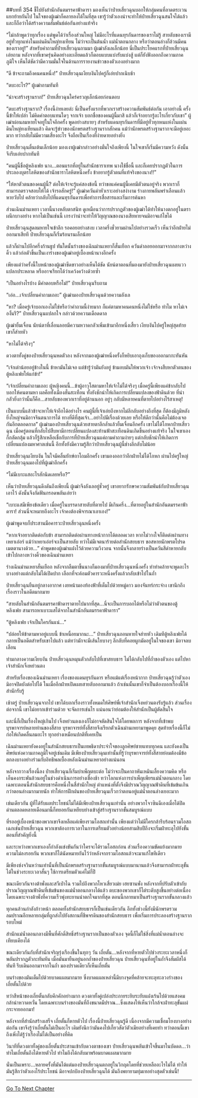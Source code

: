 ##บทที่ 354 ชี้ไปยังสำนักอันตมรรคาฟ้าดารา
มองเห็นว่าป๋ายเสี่ยวฉุนบอกให้กลุ่มคนที่ลาดตระเวนแยกย้ายกันไป ในใจของผู้เฒ่าก็คลายลงได้ในที่สุด เขารู้ว่าตัวเองน่าจะทำให้ป๋ายเสี่ยวฉุนสนใจได้แล้ว และก็ถือว่าได้สร้างความสัมพันธ์ต่อกันอย่างแท้จริง

“ไม่กล้าพูดว่าทุกเรื่อง แต่พูดได้ว่าเรื่องส่วนใหญ่ ไม่มีอะไรที่แดนทุรกันดารของเราไม่รู้ สายลับของเรามีอยู่ทั่วทุกแห่งในแผ่นดินใหญ่ทงเทียน ไม่ว่าจะเป็นต้นน้ำ แม่น้ำตอนกลาง หรือว่าตอนล่างก็ล้วนมีคนของเราอยู่!” สำหรับคำถามที่ป๋ายเสี่ยวฉุนถามมา ผู้เฒ่าลังเลเล็กน้อย นี่เป็นประโยคแรกที่ป๋ายเสี่ยวฉุนเอ่ยถาม หลังจากที่เขาครุ่นคิดอย่างละเอียดแล้วก็ตอบแบบแบ่งรับแบ่งสู้ แต่ก็ยังฟังออกถึงความภาคภูมิใจ เห็นได้ชัดว่ามีความมั่นใจในด้านการรายงานข่าวของตัวเองอย่างมาก

“ดี ข้าจะถามถึงคนคนหนึ่ง!” ป๋ายเสี่ยวฉุนเงียบงันไปครู่ก็เอ่ยปากเนิบช้า

“ตบะอะไร?” ผู้เฒ่าถามทันที

“น่าจะสร้างฐานราก!” ป๋ายเสี่ยวฉุนใคร่ครวญเล็กน้อยก่อนตอบ

“ตบะสร้างฐานราก? เรื่องนี้ง่ายเลยล่ะ นี่เป็นครั้งแรกที่พวกเราสร้างความสัมพันธ์ต่อกัน เอาอย่างนี้ ครั้งนี้ข้าให้เปล่า ไม่คิดค่าตอบแทนใดๆ จากเจ้า บอกชื่อของคนผู้นี้มาสิ แล้วก็เจ้าอยากรู้อะไรเกี่ยวกับเขา” ผู้เฒ่าผ่อนลมหายใจอยู่ในใจอีกครั้ง พูดอย่างสบายๆ สำหรับแดนทุรกันดารที่มีอยู่ทั่วทุกหนแห่งในแผ่นดินใหญ่ทงเทียนแล้ว คิดจะรู้ข่าวของนักพรตสร้างฐานรากสักคน แม้ว่านักพรตสร้างฐานรากจะมีอยู่เยอะมาก ทว่ากลับไม่มีความเสี่ยงอะไร จึงถือเป็นเรื่องที่ง่ายดายอย่างยิ่ง

ป๋ายเสี่ยวฉุนตื่นเต้นเล็กน้อย มองเงาผู้เฒ่ากล่าวอย่างมั่นใจถึงเพียงนี้ ในใจเขาก็เริ่มมีความหวัง ดังนั้นจึงรีบเอ่ยปากทันที

“คนผู้นี้ชื่อตู้หลิงเฟย นาง...ตอนแรกที่อยู่ในสำนักธาราเทพ นางใช้ชื่อนี้ และก็เคยปรากฏตัวในการประลองบุตรโลหิตของสำนักธาราโลหิตหนึ่งครั้ง ข้าอยากรู้ตัวตนที่แท้จริงของนาง!!”

“ให้หาตัวตนของคนผู้นี้? ต่อให้เจ้าจะรู้แค่สองข้อนี้ ทว่าขอแค่คนผู้นี้เคยมีตัวตนอยู่จริง พวกเราก็สามารถตรวจสอบให้ได้ เจ้ารอสักครู่!” ผู้เฒ่าควันดำหัวเราะอย่างสง่างาม ร่างกายพลันพร่าเลือนแล้วหายวับไป คล้ายว่ากลับไปที่แดนทุรกันดารเพื่อทำการสื่อสารและเริ่มการค้นหา

ส่วนเฉินม่านเหยา เวลานี้นางหลับตาสนิท ดูเหมือนว่าการปรากฏตัวของผู้เฒ่าได้ทำให้นางตกอยู่ในตราผนึกบางอย่าง หากไม่เป็นเช่นนี้ เกรงว่าน่าจะทำให้วิญญาณของนางเสียหายจนมิอาจแก้ไขได้

ป๋ายเสี่ยวฉุนสูดลมหายใจเข้าลึก รอคอยอย่างสงบ เวลาครึ่งชั่วยามผ่านไปอย่างรวดเร็ว เห็นว่าอีกฝ่ายไม่ออกมาเสียที ป๋ายเสี่ยวฉุนก็เริ่มร้อนรนเล็กน้อย

แล้วก็ผ่านไปอีกครึ่งก้านธูป ทันใดนั้นร่างของเฉินม่านเหยาก็สั่นเยือก ควันดำลอยออกมาจากกลางหว่างคิ้ว แล้วก่อตัวขึ้นเป็นเงาร่างของผู้เฒ่าอยู่เบื้องหน้านางอีกครั้ง

เพียงแต่ว่าครั้งนี้ใบหน้าของผู้เฒ่าซีดขาวอย่างเห็นได้ชัด นัยน์ตาตอนที่มองมายังป๋ายเสี่ยวฉุนเผยแววแปลกประหลาด หรืออาจเรียกได้ว่าเคว้งคว้างด้วยซ้ำ

“เป็นอย่างไรบ้าง มีคำตอบหรือไม่!” ป๋ายเสี่ยวฉุนรีบถาม

“เอ่อ...เจ้าเปลี่ยนคำถามเถอะ” ผู้เฒ่ามองป๋ายเสี่ยวฉุนด้วยความลังเล

“หา? เมื่อครู่เจ้าบอกเองไม่ใช่หรือว่าคำถามนี้ง่ายมาก ก็แค่ตามหาคนคนหนึ่งไม่ใช่หรือ ทำไม หาไม่เจองั้นรึ?” ป๋ายเสี่ยวฉุนแปลกใจ กล่าวด้วยความเดือดดาล

ผู้เฒ่ายิ้มเจื่อน นัยน์ตาที่เลื่อนลอยมีความหวาดกลัวเพิ่มเข้ามาอีกหนึ่งเสี้ยว เงียบงันไปครู่ใหญ่สุดท้ายเขาก็ส่ายหัว

“หาไม่ได้จริงๆ”

ดวงตาทั้งคู่ของป๋ายเสี่ยวฉุนหดตัวลง หลังจากมองผู้เฒ่าหนึ่งครั้งก็หยิบเอาถุงเก็บของออกมากะทันหัน

“เจ้าเต่าน้อยอยู่ข้างในนี้ ข้าหามันไม่เจอ แต่ข้ารู้ว่ามันยังอยู่ ข้ามอบมันให้พวกเจ้า เจ้าจงสืบหาตัวตนของตู้หลิงเฟยให้แก่ข้า!”

“เจ้าเปลี่ยนคำถามเถอะ ผู้หญิงคนนี้...ข้าผู้อาวุโสตามหาให้เจ้าไม่ได้จริงๆ เมื่อครู่นี้เพียงแค่ข้ากลับไปบอกให้คนตามหา ผลคือทั้งเมืองสั่นสะเทือน ทั้งยังชักนำให้เกิดการเปลี่ยนแปลงของฟ้าดินด้วย ที่น่ากลัวยิ่งกว่านั้นก็คือ...สายลับของพวกเราที่อยู่ด้านนอก อยู่ๆ กลับมีหลายคนที่ตายไปอย่างไร้สาเหตุ!

เป็นแบบนี้แล้วข้าจะหาให้เจ้าอีกได้อย่างไร คนผู้นี้ที่เจ้าเอ่ยถึงหากไม่ลึกลับอย่างถึงที่สุด ก็ต้องมีภูมิหลังยิ่งใหญ่จนมิอาจจินตนาการได้ ทางที่ดีที่สุดเจ้า...อย่าไปมีเรื่องด้วยเลย หรือให้ดีกว่านั้นคือไม่ต้องเจอกันอีกตลอดกาล” ผู้เฒ่ามองป๋ายเสี่ยวฉุนด้วยสายตาลึกล้ำแล้วยิ้มเจื่อนอีกครั้ง เขาไม่ได้โกหกป๋ายเสี่ยวฉุน เมื่อครู่ตอนที่กลับไปสืบหามีการเปลี่ยนแปลงสะท้านฟ้าสะเทือนดินเกิดขึ้นอย่างแท้จริง ในใจเขาเองก็กลัดกลุ้ม แล้วก็รู้สึกเหลือเชื่อกับการที่ป๋ายเสี่ยวฉุนแค่ถามคำถามง่ายๆ แต่กลับชักนำให้เกิดการเปลี่ยนแปลงมหาศาลเช่นนี้ อีกทั้งยังมีความรู้สึกว่าป๋ายเสี่ยวฉุนผู้นี้ช่างลึกลับไม่น้อย

ป๋ายเสี่ยวฉุนเงียบงัน ในใจมีคลื่นยักษ์ถาโถมอีกครั้ง เขามองออกว่าอีกฝ่ายไม่ได้โกหก ผ่านไปครู่ใหญ่ ป๋ายเสี่ยวฉุนมองไปที่ผู้เฒ่าอีกครั้ง

“ไม่มีเบาะแสอะไรสักนิดเลยหรือ?”

เห็นว่าป๋ายเสี่ยวฉุนดึงดันถึงเพียงนี้ ผู้เฒ่าจึงลังเลอยู่ชั่วครู่ เขาอยากรักษาความสัมพันธ์กับป๋ายเสี่ยวฉุนเอาไว้ ดังนั้นจึงกัดฟันกรอดพลันเอ่ยว่า

“เบาะแสมีเพียงข้อเดียว เมื่อครู่ในบรรดาสายลับที่ตายไป มีเกินครึ่ง...ที่ตายอยู่ในสำนักอันตมรรคาฟ้าดารา! ส่วนนี่จะหมายถึงอะไร เจ้าคงต้องพิจารณาเอาเอง!”

ผู้เฒ่าพูดจบก็ประสานมือคารวะป๋ายเสี่ยวฉุนหนึ่งครั้ง

“หากเจ้าอยากติดต่อกับข้า สามารถติดต่อผ่านทางหน้ากากได้ตลอดเวลา หากไม่วางใจก็ติดต่อผ่านทางเหยาเอ๋อร์ แม้ว่าเหยาเอ๋อร์จะเป็นสายลับ ทว่าไม่มีเจตนาร้ายต่อสำนักสยบธาร ขอสหายนักพรตโปรดเมตตานางด้วย...” คำพูดของผู้เฒ่าแฝงไว้ด้วยความวิงวอน จากนั้นจึงกลายร่างเป็นควันสีดำหายกลับเข้าไปกลางหว่างคิ้วของเฉินม่านเหยา

ร่างเฉินม่านเหยาสั่นเยือก หลังจากลืมตาขึ้นนางก็มองมาที่ป๋ายเสี่ยวฉุนหนึ่งครั้ง ทำท่าคล้ายจะพูดอะไรบางอย่างแต่กลับไม่ได้เปิดปาก เลือกที่จะค้อมตัวคารวะหนึ่งครั้งแล้วกลับเข้าไปในถ้ำ

ป๋ายเสี่ยวฉุนยืนอยู่กลางอากาศ เงยหน้ามองท้องฟ้าที่เต็มไปด้วยหมู่ดาว มองจันทร์กระจ่าง เขานึกถึงเรื่องราวในอดีตมากมาย

“สายลับในสำนักอันตมรรคาฟ้าดาราตายไปมากที่สุด...นี่จะเป็นการบอกได้หรือไม่ว่าตัวตนของตู้หลิงเฟย สามารถหาเบาะแสได้จากในสำนักอันตมรรคาฟ้าดารา”

“ตู้หลิงเฟย เจ้าเป็นใครกันแน่...”

“ปล่อยให้ข้าตามหาอยู่แบบนี้ ข้าเหนื่อยมากนะ...” ป๋ายเสี่ยวฉุนถอนหายใจส่ายหัว เดิมทีตู้หลิงเฟยได้กลายเป็นอดีตสำหรับเขาไปแล้ว แต่ทว่ามักจะมีเส้นใยบางๆ ลึกลับที่คอยผูกมัดอยู่ในใจของเขา มิอาจลบเลือน

ท่ามกลางความเงียบงัน ป๋ายเสี่ยวฉุนหมุนตัวกลับไปที่เขาสยบธาร ไม่ได้กลับไปที่ถ้ำของตัวเอง แต่ไปหาเจ้าสำนักเจิ้งหย่วนตง

สำหรับเรื่องของเฉินม่านเหยา เรื่องของแดนทุรกันดาร หรือแม้แต่เรื่องหน้ากาก ป๋ายเสี่ยวฉุนรู้ว่าตัวเองมิอาจปิดบังต่อไปได้ ในเมื่ออีกฝ่ายเปิดเผยสายลับออกมาแล้ว ถ้าเช่นนั้นเขาก็จำเป็นต้องบอกเรื่องนี้ให้สำนักรับรู้

เช้าตรู่ ป๋ายเสี่ยวฉุนจากไป เขาได้บอกเรื่องราวทั้งหมดให้ศิษย์พี่เจ้าสำนักเจิ้งหย่วนตงรับรู้แล้ว ส่วนเรื่องต่อจากนี้ เขาไม่อยากเข้าร่วมด้วย จะจัดการเช่นไร แน่นอนว่าย่อมต้องให้สำนักเป็นผู้ตัดสินใจ

และนี่ก็เป็นเรื่องใหญ่เกินไป เจิ้งหย่วนตงเองก็ไม่อาจตัดสินใจได้โดยพลการ หลังจากที่เข้าพบบุรพาจารย์หลายท่านของสี่สาย บุรพาจารย์ทั้งสี่สายจึงเรียกตัวเฉินม่านเหยามาพูดคุย สุดท้ายเรื่องนี้ก็ไม่ก่อให้เกิดคลื่นลมอะไร ทุกอย่างเหมือนปกติที่เคยเป็น

เฉินม่านเหยายังคงอยู่ในสำนักสยบธารเป็นเทพธิดาประจำใจของลูกศิษย์ชายแทบทุกคน และยังคงเป็นศิษย์แห่งความภาคภูมิใจอยู่เช่นเดิม มีเพียงป๋ายเสี่ยวฉุนเท่านั้นที่รู้ว่าบุรพาจารย์ทั้งสี่สายย่อมต้องมีข้อตกลงบางอย่างร่วมกับอิทธิพลเบื้องหลังเฉินม่านเหยาอย่างแน่นอน

หลังจากวางเรื่องนี้ลง ป๋ายเสี่ยวฉุนก็เริ่มบำเพ็ญตบะต่อ ไม่ว่าจะเป็นคาถาหันเหมินเลี้ยงความคิด หรือเอ็นคงกระพันล้วนอยู่ในช่วงดำเนินการอย่างเชื่องช้า ทว่าโลกแห่งการบำเพ็ญเพียรแม่น้ำตอนกลาง โดยเฉพาะตอนนี้สำนักสยบธารคือหนึ่งในสี่สำนักใหญ่ ตำแหน่งที่ตั้งจึงมีปราณวิญญาณฟ้าดินที่เข้มข้นเกินกว่าตอนล่างมากมายนัก ทำให้การฝึกฝนของป๋ายเสี่ยวฉุนเร็วกว่าตอนอยู่แม่น้ำตอนล่างเยอะมาก

เช่นเดียวกัน ผู้ที่ได้รับผลประโยชน์ไม่ได้มีเพียงป๋ายเสี่ยวฉุนเท่านั้น อย่างพวกโจวซินฉีเองเมื่อได้ปิดด่านตลอดหลายเดือนมานี้ก็ทยอยกันเหยียบย่างเข้าสู่สร้างฐานรากขั้นสมบูรณ์แบบ

ที่รออยู่เบื้องหน้าของพวกเขาจึงเหลือแค่เพียงรวมโอสถเท่านั้น เพียงแต่ว่าไม่มีใครกล้ารีบร้อนรวมโอสถเฉกเช่นป๋ายเสี่ยวฉุน พวกเขาต้องการเวลาในการเตรียมตัวอย่างน้อยสามสิบปีถึงจะเริ่มฝ่าทะลุไปยังขั้นตอนที่สำคัญยิ่งนี้

และระหว่างพวกเขาเองก็กำลังแข่งขันกันว่าใครจะได้รวมโอสถก่อน ส่วนเรื่องความขัดแย้งมากมาย ความไม่ลงรอยกัน พวกเขาก็ได้นัดหมายกันไว้ว่าหลังจากรวมโอสถแล้วจะมาแก้ไขทีเดียว

มีเพียงซ่งจวินหว่านเท่านั้นที่เป็นนักพรตสร้างฐานรากขั้นสมบูรณ์แบบมานานแล้วจึงสามารถฝ่าทะลุขั้นได้ในช่วงระยะเวลาสั้นๆ ใช้การเตรียมตัวแค่ไม่กี่ปี

ขณะเดียวกันจางต้าพั่งและสวีเป่าไฉ รวมไปถึงพวกโหวเสี่ยวเม่ย เฮยซานพั่ง หลังจากที่ปรับตัวเข้ากับปราณวิญญาณฟ้าดินที่เข้มข้นของแม่น้ำตอนกลางได้แล้ว ตบะของพวกเขาก็ไต่ระดับสูงขึ้นอย่างต่อเนื่อง โดยเฉพาะจางต้าพั่งที่ความเร็วพุ่งทะยานน่าตกใจมากที่สุด ตอนนี้กลายมาเป็นสร้างฐานรากขั้นกลางแล้ว

ทุกคนล้วนกำลังก้าวหน้า ตลอดทั้งสำนักสยบธารก็เป็นเช่นเดียวกัน อีกทั้งช่วงนี้ยังมีนักพรตรวมลมปราณอีกหลายกลุ่มที่ถูกส่งไปยังสถานที่ชีพจรดินของสำนักสยบธาร เพื่อเริ่มการประลองสร้างฐานรากรอบใหม่

สำนักแม่น้ำตอนกลางมีพื้นที่ศักดิ์สิทธิ์สร้างฐานรากเป็นของตัวเอง จุดนี้ก็ไม่ใช่สิ่งที่แม่น้ำตอนล่างจะเทียบเคียงได้

ขณะเดียวกันกับที่สำนักเจริญรุ่งเรืองขึ้นในทุกๆ วัน เถี่ยตั้น...หลังจากที่หายตัวไปช่วงระยะเวลาหนึ่งก็พลันปรากฏตัวกะทันหัน เมื่อมันมายืนอยู่นอกถ้ำของป๋ายเสี่ยวฉุน ป๋ายเสี่ยวฉุนที่อยู่ในถ้ำจึงสัมผัสได้ทันที รีบเดินออกมาจากในถ้ำ มองปราดเดียวก็เห็นเถี่ยตั้น

บนร่างของมันเต็มไปด้วยบาดแผลมากมาย ซึ่งบาดแผลเหล่านี้มีบางจุดที่คล้ายจะทะลุทะลวงร่างของเถี่ยตั้นไปด้วย

ทว่าสีหน้าของเถี่ยตั้นกลับคึกคักอย่างมาก ดวงตาทั้งคู่เปล่งประกายระยิบระยับแฝงเร้นไปด้วยแสงคมกล้าน่าหวาดหวั่น โดยเฉพาะบนร่างของมันที่ถึงขนาดมีปราณ...ซึ่งแสดงให้เห็นว่าใกล้จะฝ่าทะลุขั้นแผ่กระจายออกมา!

หลังจากที่สำนักสร้างเสร็จ เถี่ยตั้นก็หายตัวไป เรื่องนี้ป๋ายเสี่ยวฉุนรู้ดี เนื่องจากมีความเชื่อมโยงบางอย่างต่อกัน เขาจึงรู้ว่าเถี่ยตั้นไม่เป็นอะไร เดิมยังนึกว่ามันคงไปเกี้ยวสัตว์ตัวเมียอย่างที่เคยทำ ทว่าตอนนี้เขาถึงเพิ่งได้รู้ว่าเรื่องไม่ได้เป็นอย่างที่คิด

วินาทีที่ดวงตาทั้งคู่ของเถี่ยตั้นประสานเข้ากับดวงตาของเขา ป๋ายเสี่ยวฉุนพลันเข้าใจขึ้นมาในบัดดล...ว่าทำไมเถี่ยตั้นถึงได้หายตัวไป ทำไมถึงได้กลับมาพร้อมบาดแผลมากมาย

นั่นเป็นเพราะ...หลายครั้งที่มันได้แต่มองป๋ายเสี่ยวฉุนตกอยู่ในวิกฤตโดยที่ช่วยเหลืออะไรไม่ได้ ทำให้มันรู้สึกว่าตัวเองไร้ประโยชน์ มิอาจปกป้องป๋ายเสี่ยวฉุนได้ มันถึงพยายามทุ่มเทอย่างสุดตัวเช่นนี้!


------


[Go To Next Chapter]( ./29.md)
